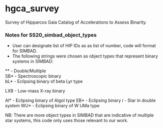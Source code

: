 # hgca_survey
Survey of Hipparcos Gaia Catalog of Accelerations to Assess Binarity.

### Notes for SS20_simbad_object_types
- User can designate list of HIP IDs as as list of number, code will format for SIMBAD. 
- The following strings were chosen as object types that represent binary systems in SIMBAD: 

** - Double/Multiple</br>
SB* - Spectroscopic binary   
bL* - Eclipsing binary of beta Lyr type

LXB - Low-mass X-ray binary 

Al* - Eclipsing binary of Algol type
EB* - Eclipsing binary 
*i* - Star in double system
WU* - Eclipsing binary of W UMa type

NB: There are more object types in SIMBAD that are indicative of multiple star systems, this code only uses those relevant to our work. 
